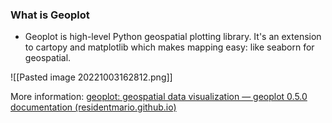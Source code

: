### What is Geoplot
- Geoplot is high-level Python geospatial plotting library. It's an extension to cartopy and matplotlib which makes mapping easy: like seaborn for geospatial. 

![[Pasted image 20221003162812.png]]




More information: [geoplot: geospatial data visualization — geoplot 0.5.0 documentation (residentmario.github.io)](https://residentmario.github.io/geoplot/index.html)